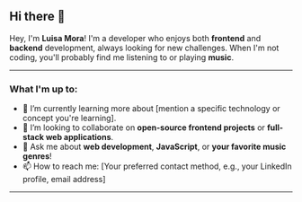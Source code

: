 ## Hi there 👋

Hey, I'm **Luisa Mora**! I'm a developer who enjoys both **frontend** and **backend** development, always looking for new challenges. When I'm not coding, you'll probably find me listening to or playing **music**.

---

### What I'm up to:

- 🌱 I’m currently learning more about [mention a specific technology or concept you're learning].
- 👯 I’m looking to collaborate on **open-source frontend projects** or **full-stack web applications**.
- 💬 Ask me about **web development**, **JavaScript**, or **your favorite music genres**!
- 📫 How to reach me: [Your preferred contact method, e.g., your LinkedIn profile, email address]

---

